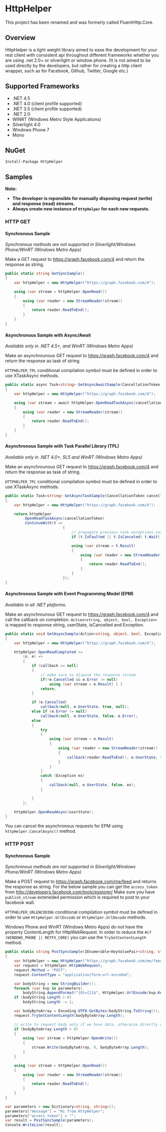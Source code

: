 # HttpHelper

This project has been renamed and was formerly called FluentHttp.Core.

## Overview
HttpHelper is a light weight library aimed to ease the development for your rest client with
consistent api throughout different frameworks whether you are using .net 2.0+ or silverlight or
window phone. (It is not aimed to be used directly by the developers, but rather for creating 
a http client wrapper, such as for Facebook, Github, Twitter, Google etc.)

## Supported Frameworks

* .NET 4.5
* .NET 4.0 (client profile supported)
* .NET 3.5 (client profile supported)
* .NET 2.0
* WINRT (Windows Metro Style Applications)
* Silverlight 4.0
* Windows Phone 7
* Mono

## NuGet

```
Install-Package HttpHelper
```

## Samples

**Note:**

* **The developer is reponsible for manually disposing request (write) and response (read) streams.**
* **Always create new instance of `HttpHelper` for each new requests.**

### HTTP GET

#### Synchronous Sample

*Synchronous methods are not supported in Silverlight/Windows Phone/WinRT (Windows Metro Apps)*

Make a GET request to https://graph.facebook.com/4 and return the response as string.

```csharp
public static string GetSyncSample()
{
    var httpHelper = new HttpHelper("https://graph.facebook.com/4");

    using (var stream = httpHelper.OpenRead())
    {
        using (var reader = new StreamReader(stream))
        {
            return reader.ReadToEnd();
        }
    }
}
```

#### Asynchronous Sample with Async/Await

*Available only in .NET 4.5+, and WinRT (Windows Metro Apps)*

Make an asynchrounous GET request to https://graph.facebook.com/4 and return the response as task of string.

`HTTPHELPER_TPL` conditional compilation symbol must be defined in order to use XTaskAsync methods.

```csharp
public static async Task<string> GetAsyncAwaitSample(CancellationToken cancellationToken = default(CancellationToken))
{
    var httpHelper = new HttpHelper("https://graph.facebook.com/4");

    using (var stream = await httpHelper.OpenReadTaskAsync(cancellationToken))
    {
        using (var reader = new StreamReader(stream))
        {
            return reader.ReadToEnd();
        }
    }
}
```

#### Asynchronous Sample with Task Parallel Library (TPL)

*Available only in .NET 4.0+, SL5 and WinRT (Windows Metro Apps)*

Make an asynchrounous GET request to https://graph.facebook.com/4 and return the response as task of string.

`HTTPHELPER_TPL` conditional compilation symbol must be defined in order to use XTaskAsync methods.

```csharp
public static Task<string> GetAsyncTaskSample(CancellationToken cancellationToken = default(CancellationToken))
{
    var httpHelper = new HttpHelper("https://graph.facebook.com/4");

    return httpHelper
        .OpenReadTaskAsync(cancellationToken)
        .ContinueWith(t =>
                          {
                              // propagate previous task exceptions correctly.
                              if (t.IsFaulted || t.IsCanceled) t.Wait();

                              using (var stream = t.Result)
                              {
                                  using (var reader = new StreamReader(stream))
                                  {
                                      return reader.ReadToEnd();
                                  }
                              }
                          });
}
```

#### Asynchronous Sample with Event Programming Model (EPM)

*Available in all .NET plaforms.*

Make an asynchrounous GET request to https://graph.facebook.com/4 and call the callback on completion.
`Action<string, object, bool, Exception>` is mapped to response string, userState, isCancelled and Exception. 

```csharp
public static void GetAsyncSample(Action<string, object, bool, Exception> callback = null, object userState = null)
{
    var httpHelper = new HttpHelper("https://graph.facebook.com/4");

    httpHelper.OpenReadCompleted +=
        (o, e) =>
        {
            if (callback == null)
            {
                // make sure to dispose the response stream
                if(!e.Cancelled && e.Error != null)
                    using (var stream = e.Result) { }
                return;
            }

            if (e.Cancelled)
                callback(null, e.UserState, true, null);
            else if (e.Error != null)
                callback(null, e.UserState, false, e.Error);
            else
            {
                try
                {
                    using (var stream = e.Result)
                    {
                        using (var reader = new StreamReader(stream))
                        {
                            callback(reader.ReadToEnd(), e.UserState, false, null);
                        }
                    }
                }
                catch (Exception ex)
                {
                    callback(null, e.UserState, false, ex);
                }

            }
        };

    httpHelper.OpenReadAsync(userState);
}
```

You can cancel the asynchronous requests for EPM using `httpHelper.CancelAsync()` method.

### HTTP POST

#### Synchronous Sample

*Synchronous methods are not supported in Silverlight/Windows Phone/WinRT (Windows Metro Apps)*

Make a POST request to https://graph.facebook.com/me/feed and returns the response as string. 
For the below sample you can get the `access_token` from http://developers.facebook.com/tools/explorer/ 
Make sure you have `publish_stream` exteneded permission which is required to post to your facebook wall.

`HTTPHELPER_URLENCODING` conditional compilation symbol must be defined in order to use 
`HttpHelper.UrlEncode` or `HttpHelper.UrlDecode` methods.

Windows Phone and WinRT (Windows Metro Apps) do not have the property ContentLength for HttpWebRequest. In order to reduce
the `#if (WINDOWS_PHONE || NETFX_CORE)` you can use the `TrySetContentLength` method.

```csharp
public static string PostSyncSample(IEnumerable<KeyValuePair<string, string>> parameters)
{
    var httpHelper = new HttpHelper("https://graph.facebook.com/me/feed");
    var request = httpHelper.HttpWebRequest;
    request.Method = "POST";
    request.ContentType = "application/form-url-encoded";

    var bodyString = new StringBuilder();
    foreach (var kvp in parameters)
        bodyString.AppendFormat("{0}={1}&", HttpHelper.UrlEncode(kvp.Key), HttpHelper.UrlEncode(kvp.Value));
    if (bodyString.Length > 0)
        bodyString.Length -= 1;

    var bodyByteArray = Encoding.UTF8.GetBytes(bodyString.ToString());
    request.TrySetContentLength(bodyByteArray.Length);

    // write to request body only if we have data, otherwise directly open the read stream
    if (bodyByteArray.Length > 0)
    {
        using (var stream = httpHelper.OpenWrite())
        {
            stream.Write(bodyByteArray, 0, bodyByteArray.Length);
        }
    }

    using (var stream = httpHelper.OpenRead())
    {
        using (var reader = new StreamReader(stream))
        {
            return reader.ReadToEnd();
        }
    }
}

var parameters = new Dictionary<string, string>();
parameters["message"] = "Hi from HttpHelper";
parameters["access_token"] = "";
var result = PostSyncSample(parameters);
Console.WriteLine(result);
```